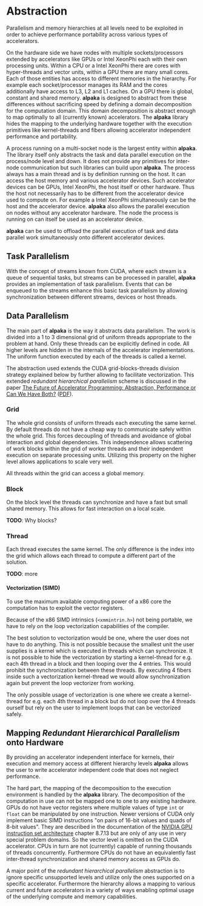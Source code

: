 Abstraction
===========

Parallelism and memory hierarchies at all levels need to be exploited in order to achieve performance portability across various types of accelerators.

On the hardware side we have nodes with multiple sockets/processors extended by accelerators like GPUs or Intel XeonPhi each with their own processing units.
Within a CPU or a Intel XeonPhi there are cores with hyper-threads and vector units, within a GPU there are many small cores.
Each of those entities has access to different memories in the hierarchy.
For example each socket/processor manages its RAM and the cores additionally have access to L3, L2 and L1 caches.
On a GPU there is global, constant and shared memory.
**alpaka** is designed to abstract from these differences without sacrificing speed by defining a domain decomposition for the computation domain.
This domain decomposition is abstract enough to map optimally to all (currently known) accelerators.
The **alpaka** library hides the mapping to the underlying hardware together with the execution primitives like kernel-threads and fibers allowing accelerator independent performance and portability.

A process running on a multi-socket node is the largest entity within **alpaka**.
The library itself only abstracts the task and data parallel execution on the process/node level and down.
It does not provide any primitives for inter-node communication but such libraries can build upon **alpaka**.
The process always has a main thread and is by definition running on the host.
It can access the host memory and various accelerator devices.
Such accelerator devices can be GPUs, Intel XeonPhi, the host itself or other hardware.
Thus the host not necessarily has to be different from the accelerator device used to compute on.
For example a Intel XeonPhi simultaneously can be the host and the accelerator device.
**alpaka** also allows the parallel execution on nodes without any accelerator hardware.
The node the process is running on can itself be used as an accelerator device.

**alpaka** can be used to offload the parallel execution of task and data parallel work simultaneously onto different accelerator devices.


Task Parallelism
----------------

With the concept of streams known from CUDA, where each stream is a queue of sequential tasks, but streams can be processed in parallel, **alpaka** provides an implementation of task parallelism.
Events that can be enqueued to the streams enhance this basic task parallelism by allowing synchronization between different streams, devices or host threads.


Data Parallelism
----------------

The main part of **alpaka** is the way it abstracts data parallelism.
The work is divided into a 1 to 3 dimensional grid of uniform threads appropriate to the problem at hand.
Only these threads can be explicitly defined in code.
All higher levels are hidden in the internals of the accelerator implementations.
The uniform function executed by each of the threads is called a kernel.

The abstraction used extends the CUDA grid-blocks-threads division strategy explained below by further allowing to facilitate vectorization.
This extended *redundant hierarchical parallelism* scheme is discussed in the paper [The Future of Accelerator Programming: Abstraction, Performance or Can We Have Both?](http://dx.doi.org/10.1109/ICPADS.2013.76) ([PDF](http://olab.is.s.u-tokyo.ac.jp/~kamil.rocki/rocki_burtscher_sac14.pdf)).

### Grid

The whole grid consists of uniform threads each executing the same kernel.
By default threads do not have a cheap way to communicate safely within the whole grid.
This forces decoupling of threads and avoidance of global interaction and global dependencies.
This independence allows scattering of work blocks within the grid of worker threads and their independent execution on separate processing units. 
Utilizing this property on the higher level allows applications to scale very well.

All threads within the grid can access a global memory.

### Block

On the block level the threads can synchronize and have a fast but small shared memory.
This allows for fast interaction on a local scale.

**TODO**: Why blocks?

### Thread

Each thread executes the same kernel.
The only difference is the index into the grid which allows each thread to compute a different part of the solution.

**TODO**: more

#### Vectorization (SIMD)

To use the maximum available computing power of a x86 core the computation has to exploit the vector registers.

Because of the x86 SIMD intrinsics (`<xmmintrin.h>`) not being portable, we have to rely on the loop vectorization capabilities of the compiler.

The best solution to vectorization would be one, where the user does not have to do anything.
This is not possible because the smallest unit the user supplies is a kernel which is executed in threads which can synchronize.
It is not possible to hide the vectorization by starting a kernel-thread for e.g. each 4th thread in a block and then looping over the 4 entries.
This would prohibit the synchronization between these threads.
By executing 4 fibers inside such a vectorization kernel-thread we would allow synchronization again but prevent the loop vectorizer from working.

The only possible usage of vectorization is one where we create a kernel-thread for e.g. each 4th thread in a block but do not loop over the 4 threads ourself but rely on the user to implement loops that can be vectorized safely.


Mapping *Redundant Hierarchical Parallelism* onto Hardware
--------------------------------------------------------

By providing an accelerator independent interface for kernels, their execution and memory access at different hierarchy levels **alpaka** allows the user to write accelerator independent code that does not neglect performance.

The hard part, the mapping of the decomposition to the execution environment is handled by the **alpaka** library.
The decomposition of the computation in use can not be mapped one to one to any existing hardware.
GPUs do not have vector registers where multiple values of type `int` or `float` can be manipulated by one instruction.
Newer versions of CUDA only implement basic SIMD instructions "on pairs of 16-bit values and quads of 8-bit values". 
They are described in the documentation of the [NVIDIA GPU instruction set architecture](http://docs.nvidia.com/cuda/pdf/ptx_isa_3.2.pdf) chapter 8.7.13 but are only of any use in very special problem domains.
So the vector level is omitted on the CUDA accelerator.
CPUs in turn are not (currently) capable of running thousands of threads concurrently.
Furthermore CPUs do not have an equivalently fast inter-thread synchronization and shared memory access as GPUs do.

A major point of the *redundant hierarchical parallelism* abstraction is to ignore specific unsupported levels and utilize only the ones supported on a specific accelerator.
Furthermore the hierarchy allows a mapping to various current and future accelerators in a variety of ways enabling optimal usage of the underlying compute and memory capabilities.
